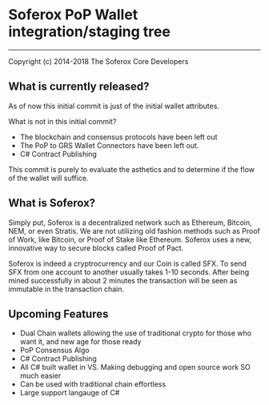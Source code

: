 # Soferox PoP Wallet integration/staging tree
-----------------

Copyright (c) 2014-2018 The Soferox Core Developers

What is currently released?
-----------------
As of now this initial commit is just of the initial wallet attributes.

What is not in this initial commit?
* The blockchain and consensus protocols have been left out
* The PoP to GRS Wallet Connectors have been left out.
* C# Contract Publishing

This commit is purely to evaluate the asthetics and to determine if the flow of the wallet will suffice.

What is Soferox?
-----------------

Simply put, Soferox is a decentralized network such as Ethereum, Bitcoin, NEM, or even Stratis. We are not utilizing old fashion methods such as Proof of Work, like Bitcoin, or Proof of Stake like Ethereum. Soferox uses a new, innovative way to secure blocks called Proof of Pact.

Soferox is indeed a cryptrocurrency and our Coin is called SFX. To send SFX from one account to another usually takes 1-10 seconds. After being mined successfully in about 2 minutes the transaction will be seen as immutable in the transaction chain.

Upcoming Features
-----------------
* Dual Chain wallets allowing the use of traditional crypto for those who want it, and new age for those ready
* PoP Consensus Algo
* C# Contract Publishing
* All C# built wallet in VS. Making debugging and open source work SO much easier
* Can be used with traditional chain effortless
* Large support langauge of C#
